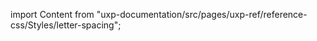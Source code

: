 
import Content from "uxp-documentation/src/pages/uxp-ref/reference-css/Styles/letter-spacing";

<Content query="product=photoshop"/>
